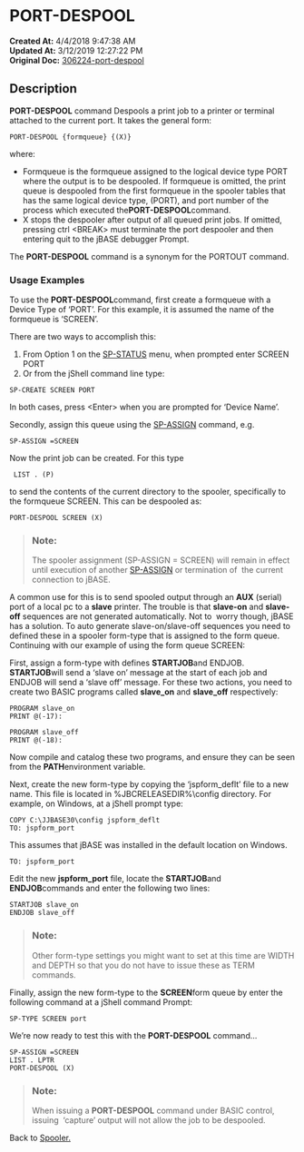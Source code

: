 # PORT-DESPOOL

**Created At:** 4/4/2018 9:47:38 AM  
**Updated At:** 3/12/2019 12:27:22 PM  
**Original Doc:** [306224-port-despool](https://docs.jbase.com/44205-spooler/306224-port-despool)  


## Description 

**PORT-DESPOOL** command Despools a print job to a printer or terminal attached to the current port. It takes the general form:

```
PORT-DESPOOL {formqueue} {(X)}
```

where:

- Formqueue is the formqueue assigned to the logical device type PORT where the output is to be despooled.
If formqueue is omitted, the print queue is despooled from the first formqueue in the spooler tables that has the same logical device type, (PORT), and port number of the process which executed the**PORT-DESPOOL**command.
- X stops the despooler after output of all queued print jobs. If omitted, pressing ctrl &lt;BREAK&gt; must terminate the port despooler and then entering quit to the jBASE debugger Prompt.


The **PORT-DESPOOL** command is a synonym for the PORTOUT command.



### Usage Examples

To use the **PORT-DESPOOL**command, first create a formqueue with a Device Type of ‘PORT’. For this example, it is assumed the name of the formqueue is ‘SCREEN’.

There are two ways to accomplish this:

1. From Option 1 on the [SP-STATUS](./../sp-status) menu, when prompted enter SCREEN PORT
2. Or from the jShell command line type:


```
SP-CREATE SCREEN PORT
```

In both cases, press &lt;Enter&gt; when you are prompted for ‘Device Name’.

Secondly, assign this queue using the [SP-ASSIGN](./../sp-assign) command, e.g.

```
SP-ASSIGN =SCREEN
```

Now the print job can be created. For this type

```
 LIST . (P)
```

to send the contents of the current directory to the spooler, specifically to the formqueue SCREEN. This can be despooled as:

```
PORT-DESPOOL SCREEN (X)
```




> ### Note:
> 
> The spooler assignment (SP-ASSIGN = SCREEN) will remain in effect until execution of another [SP-ASSIGN](./../sp-assign) or termination of  the current connection to jBASE.


A common use for this is to send spooled output through an **AUX** (serial) port of a local pc to a **slave** printer. The trouble is that **slave-on** and **slave-off** sequences are not generated automatically. Not to  worry though, jBASE has a solution. To auto generate slave-on/slave-off sequences you need to defined these in a spooler form-type that is assigned to the form queue. Continuing with our example of using the form queue SCREEN:

First, assign a form-type with defines **STARTJOB**and ENDJOB. **STARTJOB**will send a ‘slave on’ message at the start of each job and ENDJOB will send a ‘slave off’ message. For these two actions, you need to create two BASIC programs called **slave\_on** and **slave\_off** respectively:

```
PROGRAM slave_on
PRINT @(-17):
```

```
PROGRAM slave_off
PRINT @(-18):
```

Now compile and catalog these two programs, and ensure they can be seen from the **PATH**environment variable.

Next, create the new form-type by copying the ‘jspform\_deflt’ file to a new name. This file is located in %JBCRELEASEDIR%\config directory. For example, on Windows, at a jShell prompt type:

```
COPY C:\JJBASE30\config jspform_deflt
TO: jspform_port
```

This assumes that jBASE was installed in the default location on Windows.

```
TO: jspform_port
```

Edit the new **jspform\_port** file, locate the **STARTJOB**and **ENDJOB**commands and enter the following two lines:

```
STARTJOB slave_on
ENDJOB slave_off
```




> ### Note: 
> 
> Other form-type settings you might want to set at this time are WIDTH and DEPTH so that you do not have to issue these as TERM commands.




Finally, assign the new form-type to the **SCREEN**form queue by enter the following command at a jShell command Prompt:

```
SP-TYPE SCREEN port
```

We’re now ready to test this with the **PORT-DESPOOL** command...

```
SP-ASSIGN =SCREEN
LIST . LPTR
PORT-DESPOOL (X)
```




> ### Note:
> 
> When issuing a **PORT-DESPOOL** command under BASIC control, issuing  ‘capture’ output will not allow the job to be despooled.




Back to [Spooler.](./../jbase-spooler)


